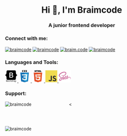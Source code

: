 <h1 align="center">Hi 👋, I'm Braimcode</h1>
<h3 align="center">A junior frontend developer</h3>


<h3 align="left">Connect with me:</h3>
<p align="left">
<a href="https://codepen.io/braimcode" target="blank"><img align="center" src="https://raw.githubusercontent.com/rahuldkjain/github-profile-readme-generator/master/src/images/icons/Social/codepen.svg" alt="braimcode" height="30" width="40" /></a>
<a href="https://twitter.com/braimcode" target="blank"><img align="center" src="https://raw.githubusercontent.com/rahuldkjain/github-profile-readme-generator/master/src/images/icons/Social/twitter.svg" alt="braimcode" height="30" width="40" /></a>
<a href="https://instagram.com/braim.code" target="blank"><img align="center" src="https://raw.githubusercontent.com/rahuldkjain/github-profile-readme-generator/master/src/images/icons/Social/instagram.svg" alt="braim.code" height="30" width="40" /></a>
<a href="https://www.youtube.com/c/braimcode" target="blank"><img align="center" src="https://raw.githubusercontent.com/rahuldkjain/github-profile-readme-generator/master/src/images/icons/Social/youtube.svg" alt="braimcode" height="30" width="40" /></a>
</p>

<h3 align="left">Languages and Tools:</h3>
<p align="left"> <a href="https://getbootstrap.com" target="_blank" rel="noreferrer"> <img src="https://raw.githubusercontent.com/devicons/devicon/master/icons/bootstrap/bootstrap-plain-wordmark.svg" alt="bootstrap" width="40" height="40"/> </a> <a href="https://www.w3schools.com/css/" target="_blank" rel="noreferrer"> <img src="https://raw.githubusercontent.com/devicons/devicon/master/icons/css3/css3-original-wordmark.svg" alt="css3" width="40" height="40"/> </a> <a href="https://www.w3.org/html/" target="_blank" rel="noreferrer"> <img src="https://raw.githubusercontent.com/devicons/devicon/master/icons/html5/html5-original-wordmark.svg" alt="html5" width="40" height="40"/> </a> <a href="https://developer.mozilla.org/en-US/docs/Web/JavaScript" target="_blank" rel="noreferrer"> <img src="https://raw.githubusercontent.com/devicons/devicon/master/icons/javascript/javascript-original.svg" alt="javascript" width="40" height="40"/> </a> <a href="https://sass-lang.com" target="_blank" rel="noreferrer"> <img src="https://raw.githubusercontent.com/devicons/devicon/master/icons/sass/sass-original.svg" alt="sass" width="40" height="40"/> </a> </p>

<h3 align="left">Support:</h3>
<p><a href="https://www.buymeacoffee.com/braimcode"> <img align="left" src="https://cdn.buymeacoffee.com/buttons/v2/default-yellow.png" height="50" width="210" alt="braimcode" /></a><</a></p><br><br>

<p><img align="center" src="https://github-readme-stats.vercel.app/api/top-langs?username=braimcode&show_icons=true&locale=en&layout=compact" alt="braimcode" /></p>

